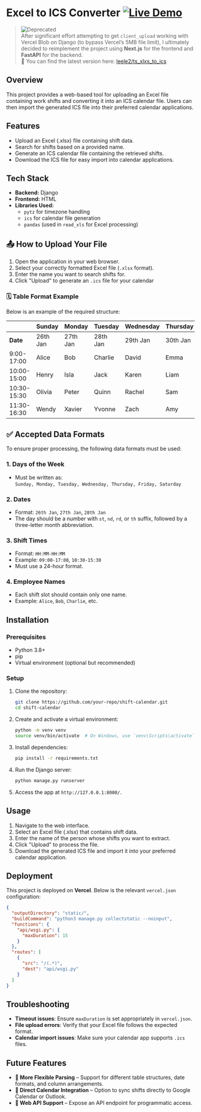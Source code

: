 # Excel to ICS Converter [![Live Demo](https://img.shields.io/badge/Live-Demo-brightgreen)](https://timesheet-xlsx-to-ics.vercel.app/)

> ![Deprecated](https://img.shields.io/badge/status-deprecated-red)  
> After significant effort attempting to get `client_upload` working with Vercel Blob on Django (to bypass Vercel’s 5MB file limit), I ultimately decided to reimplement the project using **Next.js** for the frontend and **FastAPI** for the backend.  
> 🚀 You can find the latest version here: [leele2/ts_xlxs_to_ics](https://github.com/leele2/ts_xlxs_to_ics)


## Overview
This project provides a web-based tool for uploading an Excel file containing work shifts and converting it into an ICS calendar file. Users can then import the generated ICS file into their preferred calendar applications.

## Features
- Upload an Excel (.xlsx) file containing shift data.
- Search for shifts based on a provided name.
- Generate an ICS calendar file containing the retrieved shifts.
- Download the ICS file for easy import into calendar applications.

## Tech Stack
- **Backend:** Django
- **Frontend:** HTML
- **Libraries Used:**
  - `pytz` for timezone handling
  - `ics` for calendar file generation
  - `pandas` (used in `read_xls` for Excel processing)

## 📤 How to Upload Your File

1. Open the application in your web browser.
2. Select your correctly formatted Excel file (`.xlsx` format).
3. Enter the name you want to search shifts for.
4. Click "Upload" to generate an `.ics` file for your calendar

### 🗓 Table Format Example

Below is an example of the required structure:

|          | Sunday      | Monday      | Tuesday     | Wednesday   | Thursday    | Friday      | Saturday    |
|----------|------------|------------|------------|------------|------------|------------|------------|
| **Date** | 26th Jan   | 27th Jan   | 28th Jan   | 29th Jan   | 30th Jan   | 31st Jan   | 1st Feb    |
| 9:00-17:00  | Alice       | Bob        | Charlie    | David      | Emma       | Finn       | Grace      |
| 10:00-15:00 | Henry       | Isla       | Jack       | Karen      | Liam       | Mia        | Noah       |
| 10:30-15:30 | Olivia      | Peter      | Quinn      | Rachel     | Sam        | Tina       | Victor     |
| 11:30-16:30 | Wendy       | Xavier     | Yvonne     | Zach       | Amy        | Brian      | Chloe      |

## ✅ Accepted Data Formats

To ensure proper processing, the following data formats must be used:

### **1. Days of the Week**
- Must be written as:  
  `Sunday, Monday, Tuesday, Wednesday, Thursday, Friday, Saturday`

### **2. Dates**
- Format: `26th Jan`, `27th Jan`, `28th Jan`  
- The day should be a number with `st`, `nd`, `rd`, or `th` suffix, followed by a three-letter month abbreviation.

### **3. Shift Times**
- Format: `HH:MM-HH:MM`  
- Example: `09:00-17:00`, `10:30-15:30`  
- Must use a 24-hour format.

### **4. Employee Names**
- Each shift slot should contain only one name.
- Example: `Alice`, `Bob`, `Charlie`, etc.

## Installation
### Prerequisites
- Python 3.8+
- pip
- Virtual environment (optional but recommended)

### Setup
1. Clone the repository:
   ```sh
   git clone https://github.com/your-repo/shift-calendar.git
   cd shift-calendar
   ```
2. Create and activate a virtual environment:
   ```sh
   python -m venv venv
   source venv/bin/activate  # On Windows, use `venv\Scripts\activate`
   ```
3. Install dependencies:
   ```sh
   pip install -r requirements.txt
   ```
4. Run the Django server:
   ```sh
   python manage.py runserver
   ```
5. Access the app at `http://127.0.0.1:8000/`.

## Usage
1. Navigate to the web interface.
2. Select an Excel file (.xlsx) that contains shift data.
3. Enter the name of the person whose shifts you want to extract.
4. Click "Upload" to process the file.
5. Download the generated ICS file and import it into your preferred calendar application.

## Deployment
This project is deployed on **Vercel**. Below is the relevant `vercel.json` configuration:
```json
{
  "outputDirectory": "static/",
  "buildCommand": "python3 manage.py collectstatic --noinput",
  "functions": {
    "api/wsgi.py": {
      "maxDuration": 15
    }
  },
  "routes": [
    {
      "src": "/(.*)",
      "dest": "api/wsgi.py"
    }
  ]
}
```

## Troubleshooting
- **Timeout issues**: Ensure `maxDuration` is set appropriately in `vercel.json`.
- **File upload errors**: Verify that your Excel file follows the expected format.
- **Calendar import issues**: Make sure your calendar app supports `.ics` files.

## Future Features
- **🔹 More Flexible Parsing** – Support for different table structures, date formats, and column arrangements.
- **🔹 Direct Calendar Integration** – Option to sync shifts directly to Google Calendar or Outlook.
- **🔹 Web API Support** – Expose an API endpoint for programmatic access.
